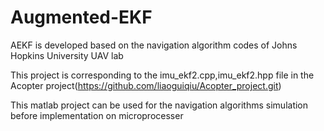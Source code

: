 # Augmented-EKF
AEKF is developed based on the navigation algorithm codes of Johns Hopkins University UAV lab

This project is corresponding to the imu_ekf2.cpp,imu_ekf2.hpp file in the 
Acopter project(https://github.com/liaoguiqiu/Acopter_project.git)

This matlab project can be used for the navigation algorithms simulation before implementation on microprocesser
